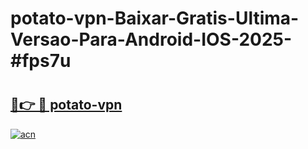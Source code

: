 # potato-vpn-Baixar-Gratis-Ultima-Versao-Para-Android-IOS-2025-#fps7u

# <h2><a href="https://ainizakaria.my?title=potato-vpn&ref=24M">🔗👉 🔴 potato-vpn</a></h2>

[![acn](https://github.com/user-attachments/assets/0f9c940e-d8b0-45ae-aac7-cd30a18b3e1c)](https://ainizakaria.my?title=potato-vpn&ref=24M)

